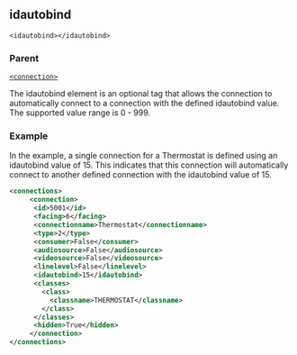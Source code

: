 ## idautobind

`<idautobind></idautobind>`


### Parent

[`<connection>`][1]


The idautobind element is an optional tag that allows the connection to automatically connect to a connection with the defined idautobind value. The supported value range is 0 - 999.

### Example

In the example, a single connection for a Thermostat is defined using an idautobind value of 15.  This indicates that this connection will automatically connect to another defined connection with the idautobind value of 15. 


```xml
<connections>
     <connection>      
	  <id>5001</id>
      <facing>6</facing>
      <connectionname>Thermostat</connectionname>
      <type>2</type>
      <consumer>False</consumer>
      <audiosource>False</audiosource>
      <videosource>False</videosource>
      <linelevel>False</linelevel>
	  <idautobind>15</idautobind>
      <classes>
        <class>
          <classname>THERMOSTAT</classname>
        </class>
      </classes>
      <hidden>True</hidden>
     </connection>
</connections>
```





[1]:	https://verbose-telegram-5004f902.pages.github.io/#connections-xml-connection